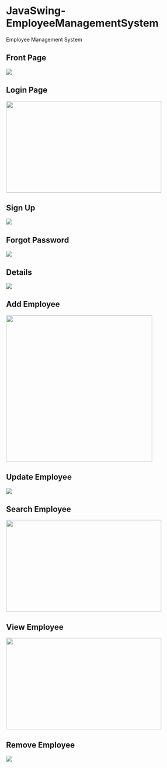 # JavaSwing-EmployeeManagementSystem
Employee Management System

## Front Page
<img src="img/dashboard.png">

## Login Page
<img src="img/login.png" width="425px" height="250px">

## Sign Up
<img src="img/signup.png">

## Forgot Password
<img src="img/forgot.png">

## Details
<img src="img/detail.png">

## Add Employee
<img src="img/add.png" height="400px">

## Update Employee
<img src="img/update.png">

## Search Employee
<img src="img/search.png" width="425px" height="250px">

## View Employee
<img src="img/view.png" width="425px" height="250px">

## Remove Employee
<img src="img/remove.png">


